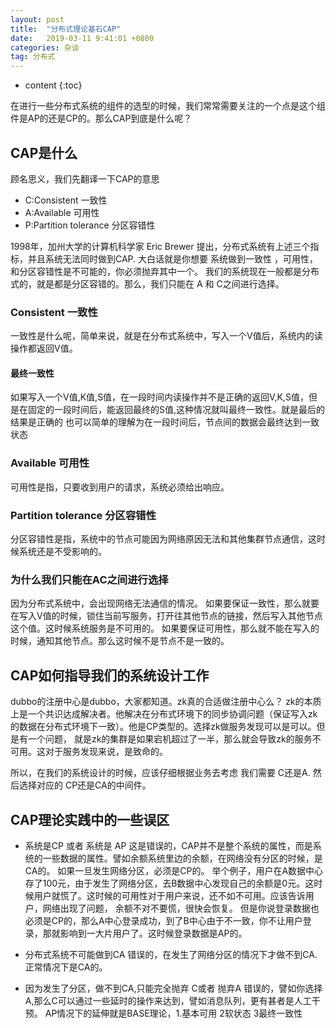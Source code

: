 ```yaml
---
layout: post
title:  "分布式理论基石CAP"
date:   2019-03-11 9:41:01 +0800
categories: 杂谈
tag: 分布式
---
```


* content
{:toc}

在进行一些分布式系统的组件的选型的时候，我们常常需要关注的一个点是这个组件是AP的还是CP的。那么CAP到底是什么呢？

## CAP是什么
顾名思义，我们先翻译一下CAP的意思
- C:Consistent 一致性
- A:Available 可用性
- P:Partition tolerance 分区容错性

1998年，加州大学的计算机科学家 Eric Brewer 提出，分布式系统有上述三个指标，并且系统无法同时做到CAP.
大白话就是你想要 系统做到一致性 ，可用性，和分区容错性是不可能的，你必须抛弃其中一个。
我们的系统现在一般都是分布式的，就是都是分区容错的。那么，我们只能在 A 和 C之间进行选择。
### Consistent 一致性
一致性是什么呢，简单来说，就是在分布式系统中，写入一个V值后，系统内的读操作都返回V值。
#### 最终一致性
如果写入一个V值,K值,S值，在一段时间内读操作并不是正确的返回V,K,S值，但是在固定的一段时间后，能返回最终的S值,这种情况就叫最终一致性。就是最后的结果是正确的
也可以简单的理解为在一段时间后，节点间的数据会最终达到一致状态
### Available 可用性
可用性是指，只要收到用户的请求，系统必须给出响应。
### Partition tolerance 分区容错性
分区容错性是指，系统中的节点可能因为网络原因无法和其他集群节点通信，这时候系统还是不受影响的。

### 为什么我们只能在AC之间进行选择
因为分布式系统中，会出现网络无法通信的情况。
如果要保证一致性，那么就要在写入V值的时候，锁住当前写服务，打开往其他节点的链接，然后写入其他节点这个值。这时候系统服务是不可用的。
如果要保证可用性，那么就不能在写入的时候，通知其他节点。那么这时候不是节点不是一致的。

## CAP如何指导我们的系统设计工作
dubbo的注册中心是dubbo，大家都知道。zk真的合适做注册中心么？
zk的本质上是一个共识达成解决者。他解决在分布式环境下的同步协调问题（保证写入zk的数据在分布式环境下一致）。他是CP类型的。选择zk做服务发现可以是可以。但是有一个问题，
就是zk的集群是如果宕机超过了一半，那么就会导致zk的服务不可用。这对于服务发现来说，是致命的。

所以，在我们的系统设计的时候，应该仔细根据业务去考虑 我们需要 C还是A. 然后选择对应的 CP还是CA的中间件。

## CAP理论实践中的一些误区
- 系统是CP 或者 系统是 AP
这是错误的，CAP并不是整个系统的属性，而是系统的一些数据的属性。譬如余额系统里边的余额，在网络没有分区的时候，是CA的。
如果一旦发生网络分区，必须是CP的。
举个例子，用户在A数据中心存了100元，由于发生了网络分区，去B数据中心发现自己的余额是0元。这时候用户就慌了。这时候的可用性对于用户来说，还不如不可用。应该告诉用户，网络出现了问题，
余额不对不要慌，很快会恢复。
但是你说登录数据也必须是CP的，那么A中心登录成功，到了B中心由于不一致，你不让用户登录，那就影响到一大片用户了。这时候登录数据是AP的。

- 分布式系统不可能做到CA
错误的，在发生了网络分区的情况下才做不到CA. 正常情况下是CA的。

- 因为发生了分区，做不到CA,只能完全抛弃 C或者 抛弃A
错误的，譬如你选择A,那么C可以通过一些延时的操作来达到，譬如消息队列，更有甚者是人工干预。 
AP情况下的延伸就是BASE理论，1.基本可用 2软状态 3最终一致性
